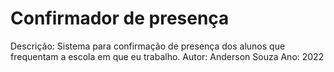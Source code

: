 # Confirmador de presença

Descrição: Sistema para confirmação de presença dos alunos que frequentam a escola em que eu trabalho.
Autor: Anderson Souza
Ano: 2022


